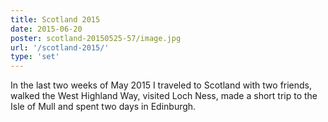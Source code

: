 ```yaml
---
title: Scotland 2015
date: 2015-06-20
poster: scotland-20150525-57/image.jpg
url: '/scotland-2015/'
type: 'set'
---
```


In the last two weeks of May 2015 I traveled to Scotland with two friends, walked the West Highland Way, visited Loch Ness, made a short trip to the Isle of Mull and spent two days in Edinburgh.
